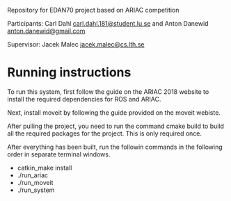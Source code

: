 Repository for EDAN70 project based on ARIAC competition

Participants: 
Carl Dahl <carl.dahl.181@student.lu.se> and Anton Danewid <anton.danewid@gmail.com>

Supervisor: Jacek Malec <jacek.malec@cs.lth.se>

# Running instructions
 
To run this system, first follow the guide on the ARIAC 2018 website to install the required dependencies for ROS and ARIAC. 

Next, install moveit by following the guide provided on the moveit webiste. 

After pulling the project, you need to run the command cmake build to build all the required packages for the project. This is only required once. 

After everything has been built, run the followin commands in the following order in separate terminal windows. 
* catkin_make install
* ./run_ariac
* ./run_moveit
* ./run_system


